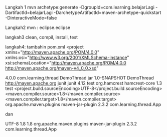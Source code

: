 
Langkah 1
mvn archetype:generate -DgroupId=com.learning.belajarLagi  -DartifactId=belajarLagi -DarchetypeArtifactId=maven-archetype-quickstart -DinteractiveMode=false

Langkah2
mvn : eclipse.eclipse

langkah3
clean, compil, install, test

langkah4: tambahin pom.xml
<project
  xmlns="http://maven.apache.org/POM/4.0.0"
  xmlns:xsi="http://www.w3.org/2001/XMLSchema-instance"
  xsi:schemaLocation="http://maven.apache.org/POM/4.0.0 http://maven.apache.org/maven-v4_0_0.xsd"
>
  <modelVersion>4.0.0</modelVersion>
  <groupId>com.learning.thread</groupId>
  <artifactId>DemoThread</artifactId>
  <packaging>jar</packaging>
  <version>1.0-SNAPSHOT</version>
  <name>DemoThread</name>
  <url>http://maven.apache.org</url>
  <dependencies>
    <dependency>
      <groupId>junit</groupId>
      <artifactId>junit</artifactId>
      <version>4.12</version>
      <scope>test</scope>
    </dependency>
    <dependency>
      <groupId>org.hamcrest</groupId>
      <artifactId>hamcrest-core</artifactId>
      <version>1.3</version>
      <scope>test</scope>
    </dependency>
  </dependencies>
  <properties>
    <project.build.sourceEncoding>UTF-8</project.build.sourceEncoding>
    <maven.compiler.source>1.8</maven.compiler.source>
    <maven.compiler.target>1.8</maven.compiler.target>
  </properties>
  <build>
    <plugins>
        <plugin>
            <groupId>org.apache.maven.plugins</groupId>
            <artifactId>maven-jar-plugin</artifactId>
            <version>2.3.2</version>
            <configuration>
                <archive>
                    <manifest>
                        <mainClass>com.learning.thread.App</mainClass>
                    </manifest>
                </archive>
            </configuration>
        </plugin>
    </plugins>
  </build>
</project>



dan

<properties>
    <project.build.sourceEncoding>UTF-8</project.build.sourceEncoding>
    <maven.compiler.source>1.8</maven.compiler.source>
    <maven.compiler.target>1.8</maven.compiler.target>
  </properties>
  <build>
    <plugins>
        <plugin>
            <groupId>org.apache.maven.plugins</groupId>
            <artifactId>maven-jar-plugin</artifactId>
            <version>2.3.2</version>
            <configuration>
                <archive>
                    <manifest>
                        <mainClass>com.learning.thread.App</mainClass>
                    </manifest>
                </archive>
            </configuration>
        </plugin>
    </plugins>
  </build>